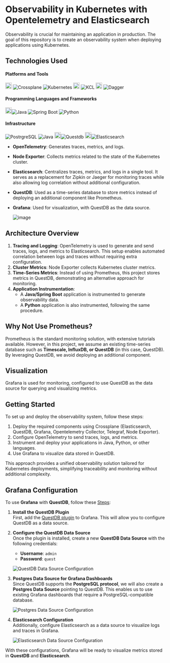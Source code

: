 # Observability in Kubernetes with Opentelemetry and Elasticsearch

Observability is crucial for maintaining an application in production. The goal of this repository is to create an observability system when deploying applications using Kubernetes.

## Technologies Used

#### Platforms and Tools
<img src="./images/crossplane-logo.png" alt="Dagger Logo" width="20" height="20"> ![Crossplane](https://img.shields.io/badge/Crossplane-Managed%20Resources-blue)
![Kubernetes](https://img.shields.io/badge/Kubernetes-Orchestration-blue?logo=kubernetes)
<img src="./images/kcl-logo.jpeg" alt="KCL Logo" width="20" height="20"> ![KCL](https://img.shields.io/badge/KCL-constraint%20based%20record%20&%20functional%20language%20-green)
<img src="./images/opentelemetry-logo.png" alt="Dagger Logo" width="20" height="20"> ![Dagger](https://img.shields.io/badge/Opentelemetry-Observability-black)


#### Programming Languages and Frameworks
<img src="./images/openjdk-logo.png" alt="Kafka Logo" width="20" height="20">![Java](https://img.shields.io/badge/Java-Programming-red)
![Spring Boot](https://img.shields.io/badge/Spring_Boot-Microservices-green?logo=springboot)
![Python](https://img.shields.io/badge/Python-Scripting-yellow?logo=python)

#### Infrastructure
![PostrgreSQL](https://img.shields.io/badge/PostgreSQL-SQL-blue?logo=postgresql)
![Java](https://img.shields.io/badge/MongoDB-No%20SQL-green?logo=mongodb)
<img src="./images/questdb-logo.png" alt="Questdb Logo" width="20" height="20">![Questdb](https://img.shields.io/badge/Questdb-time%20series-purple)
<img src="./images/elk-logo.png" alt="Questdb Logo" width="20" height="20">![Elasticsearch](https://img.shields.io/badge/Elasticsearch-search%20and%20analytics%20engine-blue)


- **OpenTelemetry**: Generates traces, metrics, and logs.
- **Node Exporter**: Collects metrics related to the state of the Kubernetes cluster.
- **Elasticsearch**: Centralizes traces, metrics, and logs in a single tool. It serves as a replacement for Zipkin or Jaeger for monitoring traces while also allowing log correlation without additional configuration.
- **QuestDB**: Used as a time-series database to store metrics instead of deploying an additional component like Prometheus.
- **Grafana**: Used for visualization, with QuestDB as the data source.

    ![image](./resources/observability_otel_elk_project_structure.png)

## Architecture Overview

1. **Tracing and Logging**: OpenTelemetry is used to generate and send traces, logs, and metrics to Elasticsearch. This setup enables automated correlation between logs and traces without requiring extra configuration.
2. **Cluster Metrics**: Node Exporter collects Kubernetes cluster metrics.
3. **Time-Series Metrics**: Instead of using Prometheus, this project stores metrics in QuestDB, demonstrating an alternative approach for monitoring.
4. **Application Instrumentation**:
   - A **Java/Spring Boot** application is instrumented to generate observability data.
   - A **Python** application is also instrumented, following the same procedure.

## Why Not Use Prometheus?

Prometheus is the standard monitoring solution, with extensive tutorials available. However, in this project, we assume an existing time-series database such as **Timescale, InfluxDB, or QuestDB** (in this case, QuestDB). By leveraging QuestDB, we avoid deploying an additional component.

## Visualization

Grafana is used for monitoring, configured to use QuestDB as the data source for querying and visualizing metrics.

## Getting Started

To set up and deploy the observability system, follow these steps:

1. Deploy the required components using Crossplane (Elasticsearch, QuestDB, Grafana, Opentelemetry Collector, Telegraf, Node Exporter).
2. Configure OpenTelemetry to send traces, logs, and metrics.
3. Instrument and deploy your applications in Java, Python, or other languages.
4. Use Grafana to visualize data stored in QuestDB.

This approach provides a unified observability solution tailored for Kubernetes deployments, simplifying traceability and monitoring without additional complexity.

## Grafana Configuration

To use **Grafana** with **QuestDB**, follow these [Steps](https://questdb.com/docs/third-party-tools/grafana/):

1. **Install the QuestDB Plugin**  
   First, add the [QuestDB plugin](https://grafana.com/grafana/plugins/questdb-questdb-datasource/) to Grafana. This will allow you to configure QuestDB as a data source.

2. **Configure the QuestDB Data Source**  
   Once the plugin is installed, create a new **QuestDB Data Source** with the following credentials:  
   - **Username**: `admin`  
   - **Password**: `quest`  
   
   ![QuestDB Data Source Configuration](./resources/grafana_questdb_datasource_config.png)

3. **Postgres Data Source for Grafana Dashboards**  
   Since QuestDB supports the **PostgreSQL protocol**, we will also create a **Postgres Data Source** pointing to QuestDB. This enables us to use existing Grafana dashboards that require a PostgreSQL-compatible database.  

   ![Postgres Data Source Configuration](./resources/grafana-postgres-protocol-local.png)

4. **Elasticsearch Configuration**  
   Additionally, configure Elasticsearch as a data source to visualize logs and traces in Grafana.

   ![Elasticsearch Data Source Configuration](./resources/grafana-elasticsearch-datasource-config.png)

With these configurations, Grafana will be ready to visualize metrics stored in **QuestDB** and **Elasticsearch**.


